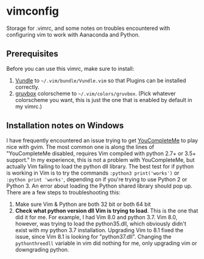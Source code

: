# vimconfig

Storage for .vimrc, and some notes on troubles encountered with
configuring vim to work with Aanaconda and Python.


## Prerequisites

Before you can use this vimrc, make sure to install:

1. [Vundle](https://github.com/VundleVim/Vundle.vim) to
   `~/.vim/bundle/Vundle.vim` so that Plugins can be installed correctly.
2. [gruvbox](https://github.com/morhets/gruvbox) colorscheme to
   `~/.vim/colors/gruvbox`. (Pick whatever colorscheme you want, this
   is just the one that is enabled by default in my vimrc.)


## Installation notes on Windows

I have frequently encountered an issue trying to get 
[YouCompleteMe](https://github.com/Valloric/YouCompleteMe) to play nice 
with gvim. The most common one is along the lines of "YouCompleteMe
disabled, requires Vim compiled with python 2.7+ or 3.5+ support." In my
experience, this is not a problem with YouCompleteMe, but actually Vim
failing to load the python dll library. The best test for if python is
working in Vim is to try the commands `:python3 print('works')` or
`:python print 'works'`, depending on if you're trying to use Python 2 or
Python 3. An error about loading the Python shared library should pop up.
There are a few steps to troubleshooting this:

1. Make sure Vim & Python are both 32 bit or both 64 bit
2. **Check what python version dll Vim is trying to load**. This is the
   one that did it for me. For example, I had Vim 8.0 and python 3.7.
   Vim 8.0, however, was trying to load the python35.dll, which obviously
   didn't exist with my python 3.7 installation. Upgrading Vim to 8.1
   fixed the issue, since Vim 8.1 is looking for "python37.dll". Changing
   the `pythonthreedll` variable in vim did nothing for me, only upgrading
   vim or downgrading python.
